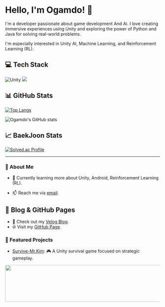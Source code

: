 # Hello, I'm Ogamdo! 👋

I'm a developer passionate about game development And Ai. I love creating immersive experiences using Unity and exploring the power of Python and Java for solving real-world problems.

I'm especially interested in Unity AI, Machine Learning, and Reinforcement Learning (RL).

## 💻 Tech Stack
![Unity](https://img.shields.io/badge/Unity-000000.svg?&style=for-the-badge&logo=Unity&logoColor=Black)
<img src="https://img.shields.io/badge/git-F05032?style=for-the-badge&logo=git&logoColor=white">

## 📊 GitHub Stats
[![Top Langs](https://github-readme-stats.vercel.app/api/top-langs/?username=Ogamdo&layout=compact&theme=radical)](https://github.com/Ogamdo/github-readme-stats)

![Ogamdo's GitHub stats](https://github-readme-stats.vercel.app/api?username=Ogamdo&show_icons=true&theme=radical)

## 📈 BaekJoon Stats
[![Solved.ac Profile](http://mazassumnida.wtf/api/v2/generate_badge?boj=songjongik)](https://solved.ac/songjongik)

---

### 💬 About Me
- 🌱 Currently learning more about Unity, Android, Reinforcement Learning (RL).

- 📫 Reach me via [email](mailto:#).

## 📖 Blog & GitHub Pages
- 📘 Check out my [Velog Blog](https://velog.io/@Ogamdo).
- 🌐 Visit my [GitHub Page](https://ogamdo.github.io).

### 🚀 Featured Projects
- [Survive-Mr.Kim](https://github.com/Ogamdo/Survive-Mr.Kim): 🎮 A Unity survival game focused on strategic gameplay.


<a href="https://github.com/devxb/gitanimals">
  <img
    src="https://render.gitanimals.org/lines/Ogamdo"
    width="600"
    height="120"
  />
</a>
